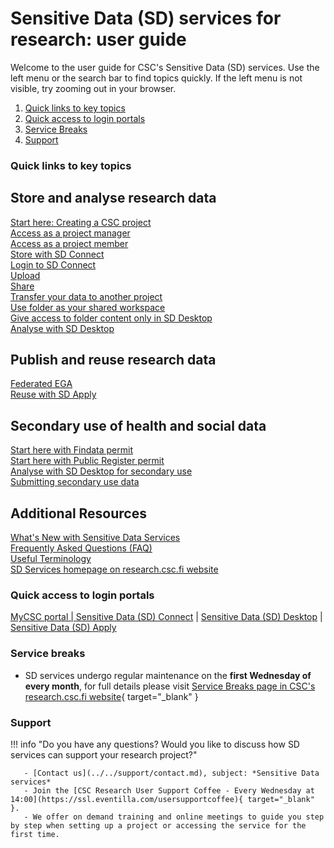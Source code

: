 
# Sensitive Data (SD) services for research: user guide

Welcome to the user guide for CSC's Sensitive Data (SD) services. Use the left menu or the search bar to find topics quickly. If the left menu is not visible, try zooming out in your browser.


1. [Quick links to key topics](#quick-links-to-key-topics) 
2. [Quick access to login portals](#quick-access-to-login-portals)
3. [Service Breaks](#service-breaks)
4. [Support](#support)



### Quick links to key topics

<div class="quick-links-container">
  <div class="quick-links-topic">
    <span class="quick-links-title"><h2>Store and analyse research data</h2></span>
    <div class="quick-links-item">
      <a class="quick-link" target="_self" href="sd-access/">Start here: Creating a CSC project</a>
    </div>
    <div class="quick-links-item">
      <a class="quick-link" target="_self" href="sd-use-case-new-user-project-manager/">Access as a project manager</a>
    </div>
    <div class="quick-links-item">
      <a class="quick-link" target="_self" href="https://docs.csc.fi/data/sensitive-data/sd-use-case-new-user-project-member/">Access as a project member</a>
    </div>
    <div class="quick-links-item">
      <a class="quick-link" target="_self" href="sd_connect/">Store with SD Connect</a>
    </div>
    <div class="quick-links-item">
      <a class="quick-link" target="_self" href="sd-connect-login/">Login to SD Connect</a>
    </div>
    <div class="quick-links-item">
      <a class="quick-link" target="_self" href="sd-connect-upload/">Upload</a>
    </div>
    <div class="quick-links-item">
      <a class="quick-link" target="_self" href="sd-connect-share/">Share</a>
    </div>
    <div class="quick-links-item">
      <a class="quick-link" target="_self" href="sd-connect-share-transfer-data/">Transfer your data to another project</a>
    </div>
    <div class="quick-links-item">
      <a class="quick-link" target="_self" href="sd-connect-share-workspace/">Use folder as your shared workspace</a>
    </div>
    <div class="quick-links-item">
      <a class="quick-link" target="_self" href="sd-connect-share-read-to-sd-desktop/">Give access to folder content only in SD Desktop</a>
    </div>
    <div class="quick-links-item">
      <a class="quick-link" target="_self" href="sd_desktop/">Analyse with SD Desktop</a>
    </div>
  </div>
  <div class="quick-links-topic">
    <span class="quick-links-title"><h2>Publish and reuse research data</h2></span>
    <div class="quick-links-item">
      <a class="quick-link" target="_self" href="federatedega/">Federated EGA</a>
    </div>
    <div class="quick-links-item">
      <a class="quick-link" target="_self" href="sd-apply/">Reuse with SD Apply</a>
    </div>
  </div>
  <div class="quick-links-topic">
    <span class="quick-links-title"><h2>Secondary use of health and social data</h2></span>
    <div class="quick-links-item">
      <a class="quick-link" target="_self" href="findata-permit/"> Start here with Findata permit</a>
    </div>
    <div class="quick-links-item">
      <a class="quick-link" target="_self" href="single-register-permit/">Start here with Public Register permit</a>
    </div>
    <div class="quick-links-item">
      <a class="quick-link" target="_self" href="sd-desktop-audited/">Analyse with SD Desktop for secondary use</a>
    </div>
    <div class="quick-links-item">
      <a class="quick-link" target="_self" href="single-register-submission/">Submitting secondary use data</a>
    </div>
  </div>
  <div class="quick-links-topic">
    <span class="quick-links-title"><h2>Additional Resources</h2></span>
    <div class="quick-links-item">
      <a class="quick-link" target="_self" href="../../support/wn/data-new/">What's New with Sensitive Data Services</a>
    </div>
    <div class="quick-links-item">
      <a class="quick-link" target="_self" href="../../support/faq/">Frequently Asked Questions (FAQ)</a>
    </div>
    <div class="quick-links-item">
      <a class="quick-link" target="_self" href="sd-terminology/">Useful Terminology</a>
     </div>
    <div class="quick-links-item">
      <a class="quick-link" target="_self" href="https://research.csc.fi/sensitive-data-services-for-research/">SD Services homepage on research.csc.fi website</a>
     </div>
  </div>
</div>



### Quick access to login portals

<div class="quick-links-container">
  <div class="quick-links-topic">
    <div class="quick-links-item">
      <a class="quick-link" target="_blank" href="https://my.csc.fi/welcome"> MyCSC portal | 
      <a class="quick-link" target="_blank" href="https://sd-connect.csc.fi/"> Sensitive Data (SD) Connect</a> | 
      <a class="quick-link" target="_blank" href="https://sd-desktop.csc.fi">  Sensitive Data (SD) Desktop</a> | 
      <a class="quick-link" target="_blank" href="https://sd-apply.csc.fi/">  Sensitive Data (SD) Apply</a> 
      </div>
  </div>
</div> 
        
### Service breaks

* SD services undergo regular maintenance on the **first Wednesday of every month**, for full details please visit [Service Breaks page in CSC's research.csc.fi website](https://research.csc.fi/service-breaks){ target="_blank" } 


### Support

!!! info "Do you have any questions? Would you like to discuss how SD services can support your research project?"
       
       - [Contact us](../../support/contact.md), subject: *Sensitive Data services*
       - Join the [CSC Research User Support Coffee - Every Wednesday at 14:00](https://ssl.eventilla.com/usersupportcoffee){ target="_blank" }. 
       - We offer on demand training and online meetings to guide you step by step when setting up a project or accessing the service for the first time.










